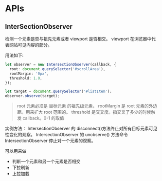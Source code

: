 # APIs

## InterSectionObserver

检测一个元素是否与祖先元素或者 viewport 是否相交。
viewport 在浏览器中代表网站可见内容的部分。

用法如下:

```typescript
let observer = new IntersectionObserver(callback, {
  root: document.querySelector('#scrollArea'),
  rootMargin: '0px',
  threshold: 1.0,
});

let target = document.querySelector('#listItem');
observer.observe(target);
```

> root 元素必须是 目标元素 的祖先级元素，
> rootMargin 是 root 元素的外边距。用来扩大 root 范围的。
> threshold 是交叉度。指交叉了多少的时候触发 callback。0-1 的取值

实例方法：
IntersectionObserver 的 disconnect()方法终止对所有目标元素可见性变化的观察。
IntersectionObserver 的 unobserve() 方法命令 IntersectionObserver 停止对一个元素的观察。

可以用来做

- 判断一个元素和另一个元素是否相交
- 下拉刷新
- 上拉加载
